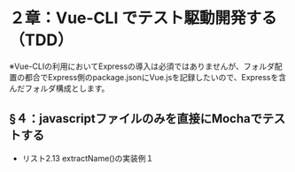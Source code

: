 # ２章：Vue-CLI でテスト駆動開発する（TDD）

※Vue-CLIの利用においてExpressの導入は必須ではありませんが、フォルダ配置の都合でExpress側のpackage.jsonにVue.jsを記録したいので、Expressを含んだフォルダ構成とします。

## §４：javascriptファイルのみを直接にMochaでテストする

* リスト2.13 extractName()の実装例１



